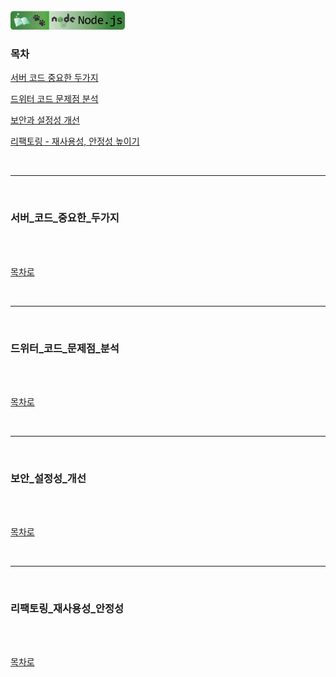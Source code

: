 <br />
<a href="https://github.com/seol-yu/TIL/tree/master/NodeJS/노드_백엔드">
  <img src="https://github.com/seol-yu/TIL/raw/master/images/nodejs-badge-logo.png?raw=true" height="30" style="max-width: 100%;">
</a>
<br />

### 목차

[서버 코드 중요한 두가지](#서버_코드_중요한_두가지)

[드위터 코드 문제점 분석](#드위터_코드_문제점_분석)

[보안과 설정성 개선](#보안_설정성_개선)

[리팩토링 - 재사용성, 안정성 높이기](#리팩토링_재사용성_안정성)

<br />

---

<br />

### 서버_코드_중요한_두가지

<br />



<br />

[목차로](#목차)

<br />

---

<br />

### 드위터_코드_문제점_분석

<br />



<br />

[목차로](#목차)

<br />

---

<br />

### 보안_설정성_개선

<br />



<br />

[목차로](#목차)

<br />

---

<br />

### 리팩토링_재사용성_안정성

<br />



<br />

[목차로](#목차)

<br />

